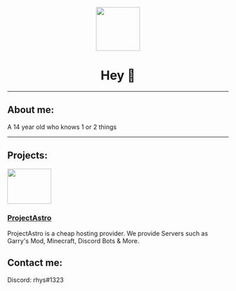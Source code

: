 <p align="center"><img src="https://avatars.githubusercontent.com/u/87879237?s=400&u=50acdcf1e7c20540d9c7547e14bbe02d5848f351&v=4" width="100"/></p>
<h1 align="center">Hey 👋 </h1>
  <hr></hr>
<h2>About me:</h2>
<p>A 14 year old who knows 1 or 2 things</p>
<hr></hr>
<h2>Projects:</h2>
<img src="https://cdn.discordapp.com/attachments/799593219364225055/972188931418370078/logo-2-removebg-preview.png" height ="80" width="100"/></button>
<h3><a href="https://projectastro.xyz/">ProjectAstro</a></h3>
<p>ProjectAstro is a cheap hosting provider. We provide Servers such as Garry's Mod, Minecraft, Discord Bots & More. <p>
<h2>Contact me:</h2>
<p>Discord: rhys#1323</p>

